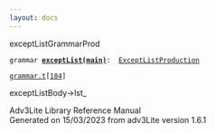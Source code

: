 ```yaml
---
layout: docs
---
```

<span class="title">exceptList</span><span class="type">GrammarProd</span>

`grammar `**[`exceptList(main)`](../object/exceptList(main).html)**` :   `[`ExceptListProduction`](../object/ExceptListProduction.html)

[`grammar.t`](../file/grammar.t.html)`[`[`184`](../source/grammar.t.html#184)`]`



exceptListBody-\>lst\_





Adv3Lite Library Reference Manual  
Generated on 15/03/2023 from adv3Lite version 1.6.1


